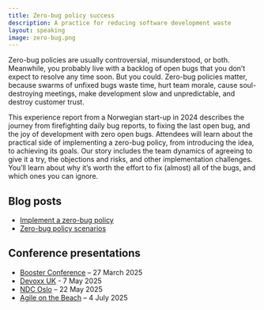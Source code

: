 ```yaml
---
title: Zero-bug policy success
description: A practice for reducing software development waste 
layout: speaking
image: zero-bug.png
---
```


Zero-bug policies are usually controversial, misunderstood, or both.
Meanwhile, you probably live with a backlog of open bugs that you don’t expect to resolve any time soon.
But you could.
Zero-bug policies matter, because swarms of unfixed bugs waste time, hurt team morale, 
cause soul-destroying meetings, make development slow and unpredictable, and destroy customer trust.

This experience report from a Norwegian start-up in 2024 describes the journey from firefighting daily bug reports,
to fixing the last open bug, and the joy of development with zero open bugs.
Attendees will learn about the practical side of implementing a zero-bug policy,
from introducing the idea, to achieving its goals.
Our story includes the team dynamics of agreeing to give it a try, 
the objections and risks, and other implementation challenges.
You’ll learn about why it’s worth the effort to fix (almost) all of the bugs,
and which ones you can ignore.

## Blog posts

* [Implement a zero-bug policy](/blog/zero-bug-policy)
* [Zero-bug policy scenarios](/blog/zero-bug-scenarios)

## Conference presentations

* [Booster Conference](https://www.boosterconf.no/2025/talks/#sz-session-765179) – 27 March 2025
* [Devoxx UK](https://www.devoxx.co.uk/talk/?id=2984) - 7 May 2025
* [NDC Oslo](https://ndcoslo.com/agenda/zero-bug-policy-success-0adh/0droh9dvxe7) – 22 May 2025
* [Agile on the Beach](https://agileonthebeach.com/the-conference/schedule/) – 4 July 2025
